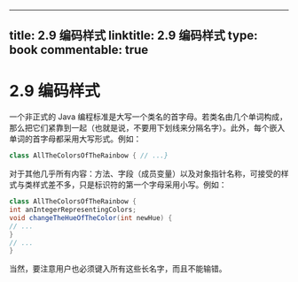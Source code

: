 
---
title: 2.9 编码样式
linktitle: 2.9 编码样式
type: book
commentable: true
---

# 2.9 编码样式

一个非正式的 Java 编程标准是大写一个类名的首字母。若类名由几个单词构成，那么把它们紧靠到一起（也就是说，不要用下划线来分隔名字）。此外，每个嵌入单词的首字母都采用大写形式。例如：

```java
class AllTheColorsOfTheRainbow { // ...}
```

对于其他几乎所有内容：方法、字段（成员变量）以及对象指针名称，可接受的样式与类样式差不多，只是标识符的第一个字母采用小写。例如：

```java
class AllTheColorsOfTheRainbow {
int anIntegerRepresentingColors;
void changeTheHueOfTheColor(int newHue) {
// ...
}
// ...
}
```

当然，要注意用户也必须键入所有这些长名字，而且不能输错。

    